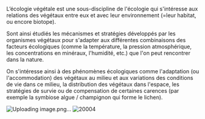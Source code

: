 L’écologie végétale est une sous-discipline de l'écologie qui s'intéresse aux relations des végétaux entre eux et avec leur environnement (=leur habitat, ou encore biotope).

Sont ainsi étudiés les mécanismes et stratégies développés par les organismes végétaux pour s'adapter aux différentes combinaisons des facteurs écologiques (comme la température, la pression atmosphérique, les concentrations en minéraux, l'humidité, etc.) que l'on peut rencontrer dans la nature.

On s'intéresse ainsi à des phénomènes écologiques comme l'adaptation (ou l'accommodation) des végétaux au milieu et aux variations des conditions de vie dans ce milieu, la distribution des végétaux dans l'espace, les stratégies de survie ou de compensation de certaines carences (par exemple la symbiose algue / champignon qui forme le lichen).

![Uploading image.png…]()
![20004](https://github.com/user-attachments/assets/98dfa375-6195-4a5a-b2a6-64bdfb079605)
